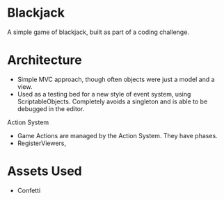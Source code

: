 # Blackjack
A simple game of blackjack, built as part of a coding challenge.

# Architecture

- Simple MVC approach, though often objects were just a model and a view.
- Used as a testing bed for a new style of event system, using ScriptableObjects. Completely avoids a singleton and is able to be debugged in the editor.

Action System

- Game Actions are managed by the Action System. They have phases.
- RegisterViewers,  


# Assets Used
- Confetti
